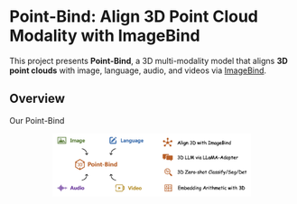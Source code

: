 # Point-Bind: Align 3D Point Cloud Modality with ImageBind

This project presents **Point-Bind**, a 3D multi-modality model that aligns **3D point clouds** with image, language, audio, and videos via [ImageBind](https://github.com/facebookresearch/ImageBind).

## Overview
Our Point-Bind 

<p align="center">                                                                                                                                          <img src="point-bind.png"/ width="70%"> <br>
</p>
